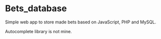 # Bets_database

Simple web app to store made bets based on JavaScript, PHP and MySQL.

Autocomplete library is not mine.
